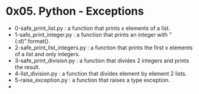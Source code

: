 # 0x05. Python - Exceptions

* 0-safe_print_list.py : a function that prints x elements of a list.
* 1-safe_print_integer.py : a function that prints an integer with "{:d}".format().
* 2-safe_print_list_integers.py : a function that prints the first x elements of a list and only integers.
* 3-safe_print_division.py : a function that divides 2 integers and prints the result.
* 4-list_division.py : a function that divides element by element 2 lists.
* 5-raise_exception.py : a function that raises a type exception.
* 